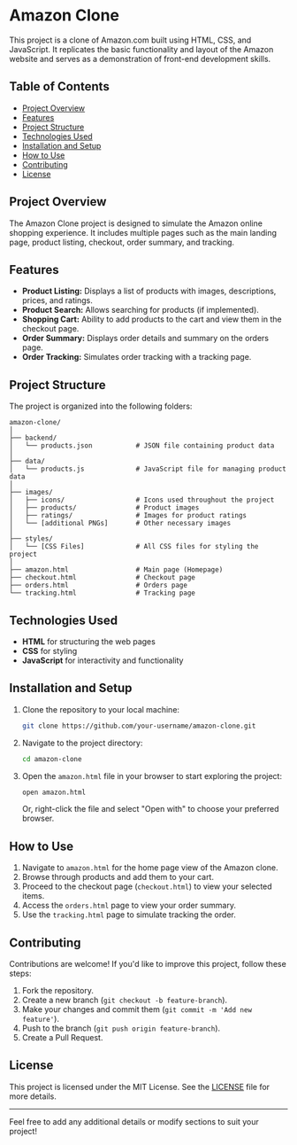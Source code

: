 # Amazon Clone

This project is a clone of Amazon.com built using HTML, CSS, and JavaScript. It replicates the basic functionality and layout of the Amazon website and serves as a demonstration of front-end development skills.

## Table of Contents

- [Project Overview](#project-overview)
- [Features](#features)
- [Project Structure](#project-structure)
- [Technologies Used](#technologies-used)
- [Installation and Setup](#installation-and-setup)
- [How to Use](#how-to-use)
- [Contributing](#contributing)
- [License](#license)

## Project Overview

The Amazon Clone project is designed to simulate the Amazon online shopping experience. It includes multiple pages such as the main landing page, product listing, checkout, order summary, and tracking.

## Features

- **Product Listing:** Displays a list of products with images, descriptions, prices, and ratings.
- **Product Search:** Allows searching for products (if implemented).
- **Shopping Cart:** Ability to add products to the cart and view them in the checkout page.
- **Order Summary:** Displays order details and summary on the orders page.
- **Order Tracking:** Simulates order tracking with a tracking page.

## Project Structure

The project is organized into the following folders:

```
amazon-clone/
│
├── backend/
│   └── products.json           # JSON file containing product data
│
├── data/
│   └── products.js             # JavaScript file for managing product data
│
├── images/
│   ├── icons/                  # Icons used throughout the project
│   ├── products/               # Product images
│   ├── ratings/                # Images for product ratings
│   └── [additional PNGs]       # Other necessary images
│
├── styles/
│   └── [CSS Files]             # All CSS files for styling the project
│
├── amazon.html                 # Main page (Homepage)
├── checkout.html               # Checkout page
├── orders.html                 # Orders page
└── tracking.html               # Tracking page
```

## Technologies Used

- **HTML** for structuring the web pages
- **CSS** for styling
- **JavaScript** for interactivity and functionality

## Installation and Setup

1. Clone the repository to your local machine:
   ```bash
   git clone https://github.com/your-username/amazon-clone.git
   ```
2. Navigate to the project directory:
   ```bash
   cd amazon-clone
   ```
3. Open the `amazon.html` file in your browser to start exploring the project:
   ```bash
   open amazon.html
   ```
   Or, right-click the file and select "Open with" to choose your preferred browser.

## How to Use

1. Navigate to `amazon.html` for the home page view of the Amazon clone.
2. Browse through products and add them to your cart.
3. Proceed to the checkout page (`checkout.html`) to view your selected items.
4. Access the `orders.html` page to view your order summary.
5. Use the `tracking.html` page to simulate tracking the order.

## Contributing

Contributions are welcome! If you'd like to improve this project, follow these steps:

1. Fork the repository.
2. Create a new branch (`git checkout -b feature-branch`).
3. Make your changes and commit them (`git commit -m 'Add new feature'`).
4. Push to the branch (`git push origin feature-branch`).
5. Create a Pull Request.

## License

This project is licensed under the MIT License. See the [LICENSE](LICENSE) file for more details.

---

Feel free to add any additional details or modify sections to suit your project!
